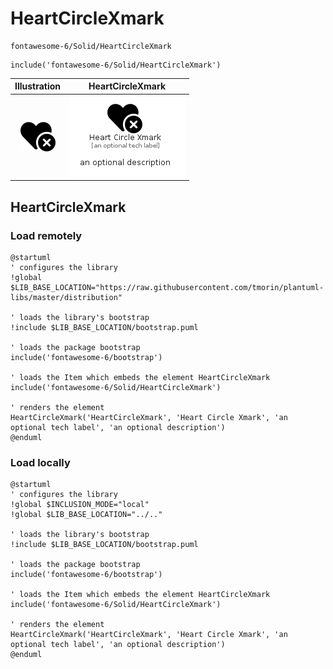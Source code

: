 # HeartCircleXmark


```text
fontawesome-6/Solid/HeartCircleXmark
```

```text
include('fontawesome-6/Solid/HeartCircleXmark')
```



| Illustration | HeartCircleXmark |
| :---: | :---: |
| ![illustration for Illustration](../../fontawesome-6/Solid/HeartCircleXmark.png) | ![illustration for HeartCircleXmark](../../fontawesome-6/Solid/HeartCircleXmark.Local.png) |




## HeartCircleXmark

### Load remotely
```plantuml
@startuml
' configures the library
!global $LIB_BASE_LOCATION="https://raw.githubusercontent.com/tmorin/plantuml-libs/master/distribution"

' loads the library's bootstrap
!include $LIB_BASE_LOCATION/bootstrap.puml

' loads the package bootstrap
include('fontawesome-6/bootstrap')

' loads the Item which embeds the element HeartCircleXmark
include('fontawesome-6/Solid/HeartCircleXmark')

' renders the element
HeartCircleXmark('HeartCircleXmark', 'Heart Circle Xmark', 'an optional tech label', 'an optional description')
@enduml
```

### Load locally
```plantuml
@startuml
' configures the library
!global $INCLUSION_MODE="local"
!global $LIB_BASE_LOCATION="../.."

' loads the library's bootstrap
!include $LIB_BASE_LOCATION/bootstrap.puml

' loads the package bootstrap
include('fontawesome-6/bootstrap')

' loads the Item which embeds the element HeartCircleXmark
include('fontawesome-6/Solid/HeartCircleXmark')

' renders the element
HeartCircleXmark('HeartCircleXmark', 'Heart Circle Xmark', 'an optional tech label', 'an optional description')
@enduml
```

